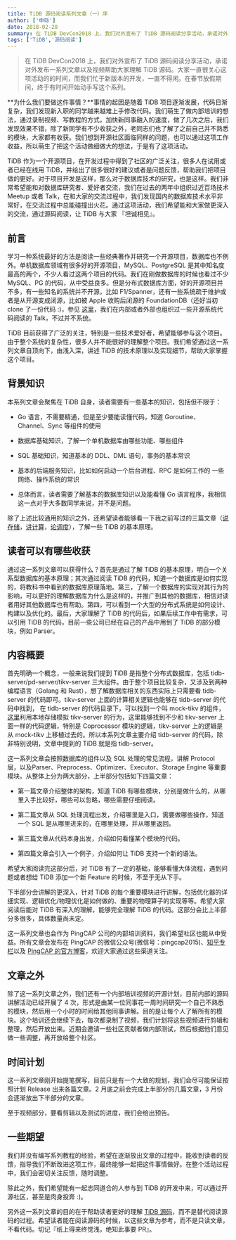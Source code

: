 ```yaml
---
title: TiDB 源码阅读系列文章（一）序
author: ['申砾']
date: 2018-02-28
summary: 在 TiDB DevCon2018 上，我们对外宣布了 TiDB 源码阅读分享活动，承诺对外发布一系列文章以及视频帮助大家理解 TiDB 源码。本文为本系列文章第一篇。
tags: ['TiDB','源码阅读']
---
```


> 在 TiDB DevCon2018 上，我们对外宣布了 TiDB 源码阅读分享活动，承诺对外发布一系列文章以及视频帮助大家理解 TiDB 源码。大家一直很关心这项活动的的时间，而我们忙于新版本的开发，一直不得闲。在春节放假期间，终于有时间开始动手写这个系列。

**为什么我们要做这件事情？**事情的起因是随着 TiDB 项目逐渐发展，代码日渐复杂，我们发现新入职的同学越来越难上手修改代码。我们萌生了做内部培训的想法，通过录制视频、写教程的方式，加快新同事融入的速度，做了几次之后，我们发现效果不错，除了新同学有不少收获之外，老同志们也了解了之前自己并不熟悉的模块，大家都有收获。我们想到开源社区面临同样的问题，也可以通过这项工作收益，所以萌生了把这个活动做细做大的想法，于是有了这项活动。

TiDB 作为一个开源项目，在开发过程中得到了社区的广泛关注，很多人在试用或者已经在线用 TiDB，并给出了很多很好的建议或者是问题反馈，帮助我们把项目做的更好。对于项目开发是这样，那么对于数据库技术的研究，也是这样。我们非常希望能和对数据库研究者、爱好者交流，我们在过去的两年中组织过近百场技术 Meetup 或者 Talk，在和大家的交流过程中，我们发现国内的数据库技术水平非常好，在交流过程中总能碰撞出火花。通过这项活动，我们希望能和大家做更深入的交流，通过源码阅读，让 TiDB 与大家 『坦诚相见』。

## 前言

学习一种系统最好的方法是阅读一些经典著作并研究一个开源项目，数据库也不例外。单机数据库领域有很多好的开源项目，MySQL、PostgreSQL 是其中知名度最高的两个，不少人看过这两个项目的代码。我们在刚做数据库的时候也看过不少 MySQL、PG 的代码，从中受益良多。但是分布式数据库方面，好的开源项目并不多，有一些知名的系统并不开源，比如 F1/Spanner，还有一些系统疏于维护或者是从开源变成闭源，比如被 Apple 收购后闭源的 FoundationDB（还好当初 clone 了一份代码 :)，参见 [这里](https://github.com/shenli/sql-layer)，我们在内部或者外部也组织过一些开源系统代码阅读的 Talk，不过并不系统。

TiDB 目前获得了广泛的关注，特别是一些技术爱好者，希望能够参与这个项目。由于整个系统的复杂性，很多人并不能很好的理解整个项目。我们希望通过这一系列文章自顶向下，由浅入深，讲述 TiDB 的技术原理以及实现细节，帮助大家掌握这个项目。

## 背景知识

本系列文章会聚焦在 TiDB 自身，读者需要有一些基本的知识，包括但不限于：

+ Go 语言，不需要精通，但是至少要能读懂代码，知道 Goroutine、Channel、Sync 等组件的使用

+ 数据库基础知识，了解一个单机数据库由哪些功能、哪些组件

+ SQL 基础知识，知道基本的 DDL、DML 语句，事务的基本常识

+ 基本的后端服务知识，比如如何启动一个后台进程、RPC 是如何工作的
一些网络、操作系统的常识

+ 总体而言，读者需要了解基本的数据库知识以及能看懂 Go 语言程序，我相信这一点对于大多数同学来说，并不是问题。

除了上述比较通用的知识之外，还希望读者能够看一下我之前写过的三篇文章（[说存储](https://pingcap.com/blog-cn/tidb-internal-1/)，[讲计算](https://pingcap.com/blog-cn/tidb-internal-2/)，[论调度](https://pingcap.com/blog-cn/tidb-internal-3/)），了解一些 TiDB 的基本原理。

## 读者可以有哪些收获

通过这一系列文章可以获得什么？首先是通过了解 TiDB 的基本原理，明白一个关系型数据库的基本原理；其次通过阅读 TiDB 的代码，知道一个数据库是如何实现的，将教科书中看到的数据库原理落地。第三，了解一个数据库的实现对其行为的影响，可以更好的理解数据库为什么是这样的，并推广到其他的数据库，相信对读者用好其他数据库也有帮助。第四，可以看到一个大型的分布式系统是如何设计、构建以及优化的。最后，大家理解了 TiDB 的代码后，如果后续工作中有需求，可以引用 TiDB 的代码，目前一些公司已经在自己的产品中用到了 TiDB 的部分模块，例如 Parser。

## 内容概要

首先明确一个概念，一般来说我们提到 TiDB 是指整个分布式数据库，包括 tidb-server/pd-server/tikv-server 三大组件。由于整个项目比较复杂，又涉及到两种编程语言（Golang 和 Rust），想了解数据库相关的东西实际上只需要看 tidb-server 的代码即可。tikv-server 上面的计算相关逻辑也能够在 tidb-server 的代码中找到， 在 tidb-server 的代码目录下，可以找到一个叫 mock-tikv 的组件，[这里](https://github.com/pingcap/tidb/tree/source-code/store/mockstore/mocktikv)利用本地存储模拟 tikv-server 的行为，这里能够找到不少和 tikv-server 上面一样的代码逻辑，特别是 Coprocessor 模块的逻辑，tikv-server 上的逻辑是从 mock-tikv 上移植过去的。所以本系列文章主要介绍 tidb-server 的代码，除非特别说明，文章中提到的 TiDB 就是指 tidb-server。

这一系列文章会按照数据库的组件以及 SQL 处理的常见流程，讲解 Protocol 层，以及Parser、Preprocess、Optimizer、Executor、Storage Engine 等重要模块。从整体上分为两大部分，上半部分包括如下四篇文章：

+ 第一篇文章介绍整体的架构，知道 TiDB 有哪些模块，分别是做什么的，从哪里入手比较好，哪些可以忽略，哪些需要仔细阅读。

+ 第二篇文章从 SQL 处理流程出发，介绍哪里是入口，需要做哪些操作，知道一个 SQL 是从哪里进来的，在哪里处理，并从哪里返回。

+ 第三篇文章从代码本身出发，介绍如何看懂某个模块的代码。

+ 第四篇文章会引入一个例子，介绍如何让 TiDB 支持一个新的语法。

希望大家阅读完这部分后，对 TiDB 有了一定的基础，能够看懂大体流程，遇到问题或者想给 TiDB 添加一个新 Feature 的时候，不至于无从下手。

下半部分会讲解的更深入，针对 TiDB 的每个重要模块进行讲解，包括优化器的详细实现、逻辑优化/物理优化是如何做的、重要的物理算子的实现等等。希望大家阅读后能对 TiDB 有深入的理解，能够完全理解 TiDB 的代码。这部分会比上半部分多很多，具体数量尚未定。

这一系列文章也会作为 PingCAP 公司的内部培训资料，我们希望社区也能从中受益。所有文章会发布在 PingCAP 的微信公众号(微信号：pingcap2015)、[知乎专栏](https://zhuanlan.zhihu.com/newsql)以及 [PingCAP 的官方博客](https://pingcap.com/blog-cn/)，欢迎大家通过这些渠道关注。

## 文章之外

除了这一系列文章之外，我们还有一个内部培训视频的开源计划，目前内部的源码讲解活动已经开展了 4 次，形式是由某一位同事花一周时间研究一个自己不熟悉的模块，然后用一个小时的时间给其他同事讲解。目的是让每个人了解所有的模块。这个培训还会继续下去，每次都录制了视频，我们计划将这些视频进行剪辑和整理，然后开放出来。近期会邀请一些社区贡献者做内部测试，然后根据他们意见做一些调整，再开放给整个社区。

## 时间计划

这一系列文章刚开始提笔撰写，目前只是有一个大致的规划，我们会尽可能保证按照计划 Release 出来各篇文章。2 月底之前会完成上半部分的几篇文章，3 月份会逐渐放出下半部分的文章。

至于视频部分，要看剪辑以及测试的进度，我们会给出预告。

## 一些期望
我们并没有编写系列教程的经验，希望在逐渐放出文章的过程中，能收到读者的反馈，指导我们不断改进这项工作，最终能够一起把这件事情做好。在整个活动过程中，我们会密切关注反馈，随时调整。

除此之外，我们希望能有一起志同道合的人参与到 TiDB 的开发中来，可以通过开源社区，甚至是肉身投奔 :)。

另外这一系列文章的目的在于帮助读者更好的理解 [TiDB 源码](https://github.com/pingcap/tidb)，而不是替代阅读源码的过程。希望读者能在阅读源码的时候，以这些文章为参考，而不是只读文章，不看代码。切记『纸上得来终觉浅，绝知此事要 PR』。





